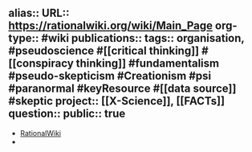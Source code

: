 alias::
URL:: https://rationalwiki.org/wiki/Main_Page
org-type:: #wiki 
publications:: 
tags:: organisation, #pseudoscience #[[critical thinking]] #[[conspiracy thinking]] #fundamentalism #pseudo-skepticism #Creationism #psi #paranormal #keyResource #[[data source]] #skeptic 
project:: [[X-Science]], [[FACTs]] 
question::
public:: true
-
- [RationalWiki](https://rationalwiki.org/wiki/Main_Page)
-